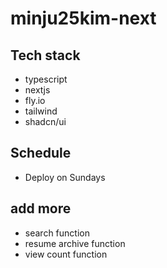 # minju25kim-next

## Tech stack
- typescript
- nextjs
- fly.io
- tailwind
- shadcn/ui

## Schedule
- Deploy on Sundays

## add more
- search function
- resume archive function
- view count function